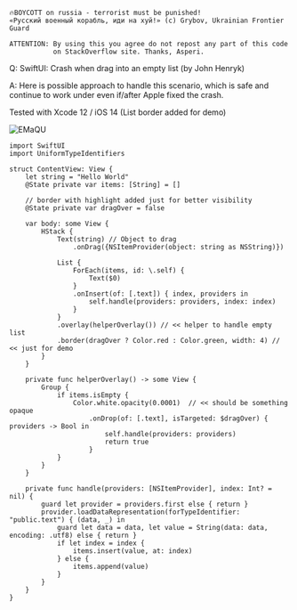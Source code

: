 ```
🔥BOYCOTT on russia - terrorist must be punished!
«Русский военный корабль, иди на хуй!» (c) Grybov, Ukrainian Frontier Guard

ATTENTION: By using this you agree do not repost any part of this code
           on StackOverflow site. Thanks, Asperi.
```

Q: SwiftUI: Crash when drag into an empty list (by John Henryk)

A: Here is possible approach to handle this scenario, which is safe and continue to work under even if/after Apple fixed the crash.

Tested with Xcode 12 / iOS 14 (List border added for demo)

![EMaQU](https://user-images.githubusercontent.com/62171579/178094881-058d206e-380d-4e12-9ad7-d40206ce028e.gif)

```
import SwiftUI
import UniformTypeIdentifiers

struct ContentView: View {
	let string = "Hello World"
	@State private var items: [String] = []

    // border with highlight added just for better visibility
	@State private var dragOver = false
	
	var body: some View {
		HStack {
			Text(string) // Object to drag
				.onDrag({NSItemProvider(object: string as NSString)})
			
			List {
				ForEach(items, id: \.self) {
					Text($0)
				}
				.onInsert(of: [.text]) { index, providers in
					self.handle(providers: providers, index: index)
				}
			}
			.overlay(helperOverlay()) // << helper to handle empty list
			.border(dragOver ? Color.red : Color.green, width: 4) // << just for demo
		}
	}
	
	private func helperOverlay() -> some View {
		Group {
			if items.isEmpty {
				Color.white.opacity(0.0001)  // << should be something opaque
					.onDrop(of: [.text], isTargeted: $dragOver) { providers -> Bool in
						self.handle(providers: providers)
						return true
					}
			}
		}
	}
	
	private func handle(providers: [NSItemProvider], index: Int? = nil) {
		guard let provider = providers.first else { return }
		provider.loadDataRepresentation(forTypeIdentifier: "public.text") { (data, _) in
			guard let data = data, let value = String(data: data, encoding: .utf8) else { return }
			if let index = index {
				items.insert(value, at: index)
			} else {
				items.append(value)
			}
		}
	}
}
```
